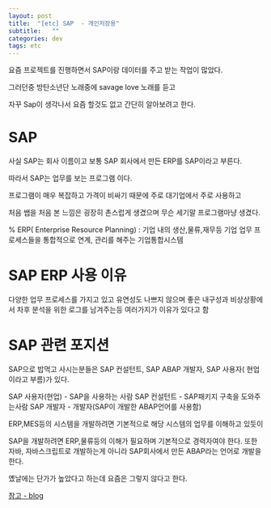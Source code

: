 ```yaml
---
layout: post
title:  "[etc] SAP  - 개인저장용"
subtitle:   ""
categories: dev
tags: etc
--- 
```


요즘 프로젝트를 진행하면서 SAP이랑 데이터를 주고 받는 작업이 많았다.

그러던중 방탄소년단 노래중에  savage love 노래를 듣고

자꾸 Sap이 생각나서 요즘 할것도 없고 간단히 알아보려고 한다.

# SAP

사실 SAP는 회사 이름이고 보통 SAP 회사에서 만든 ERP를 SAP이라고 부른다.

따라서 SAP는 업무를 보는 프로그램 이다.

프로그램이 매우 복잡하고 가격이 비싸기 때문에 주로 대기업에서 주로 사용하고

처음 쌥을 처음 본 느낌은 굉장히 촌스럽게 생겼으며 무슨 세기말 프로그램마냥 생겼다.

% ERP( Enterprise Resource Planning) : 기업 내의 생산,물류,재무등 기업 업무 프로세스들을 통합적으로 연계, 관리를 해주는 기업통합시스템

# SAP ERP 사용 이유

다양한 업무 프로세스를 가지고 있고 유연성도 나쁘지 않으며 좋은 내구성과 비상상황에서 차후 분석을 위한 로그를 남겨주는등 여러가지가 이유가 있다고 함

# SAP 관련 포지션

SAP으로 밥먹고 사시는분들은
SAP 컨설턴트, SAP ABAP 개발자, SAP 사용자( 현업 이라고 부름)가 있다.

SAP 사용자(현업) - SAP을 사용하는 사람
SAP 컨설턴트 - SAP패키지 구축을 도와주는사람
SAP 개발자 - 개발자(SAP이 개발한 ABAP언어를 사용함)

ERP,MES등의 시스템을 개발하려면 기본적으로 해당 시스템의 업무를 이해하고 있듯이

SAP을 개발하려면 ERP,물류등의 이해가 필요하며 기본적으로 경력자여야 한다.
또한 자바, 자바스크립트로 개발하는게 아니라 SAP회사에서 만든 ABAP라는 언어로 개발을 한다.

옜날에는 단가가 높았다고 하는데 요즘은 그렇지 않다고 한다.





[참고 - blog](https://st03k.tistory.com/entry/SAP-란-무엇일까)

